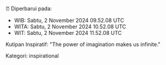 ⏰ Diperbarui pada:
- WIB: Sabtu, 2 November 2024 09.52.08 UTC
- WITA: Sabtu, 2 November 2024 10.52.08 UTC
- WIT: Sabtu, 2 November 2024 11.52.08 UTC

Kutipan Inspiratif:
"The power of imagination makes us infinite."


Kategori: inspirational

